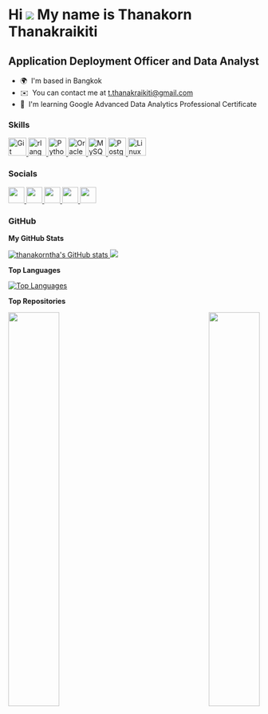 Hi ![](https://user-images.githubusercontent.com/18350557/176309783-0785949b-9127-417c-8b55-ab5a4333674e.gif) My name is Thanakorn Thanakraikiti
===============================================================================================================================================

Application Deployment Officer and Data Analyst
-----------------------------------------------

*   🌍  I'm based in Bangkok
*   ✉️  You can contact me at [t.thanakraikiti@gmail.com](mailto:t.thanakraikiti@gmail.com)
*   🧠  I'm learning Google Advanced Data Analytics Professional Certificate

### Skills

<p align="left">
    <a href="https://git-scm.com/" target="_blank" rel="noreferrer">
        <img 
            src="https://raw.githubusercontent.com/danielcranney/readme-generator/main/public/icons/skills/git-colored.svg" 
            width="36" 
            height="36" 
            alt="Git" 
        />
    </a>
    <a href="https://www.r-project.org/" target="_blank" rel="noreferrer">
        <img 
            src="https://raw.githubusercontent.com/danielcranney/readme-generator/main/public/icons/skills/rlang-colored.svg" 
            width="36" 
            height="36" 
            alt="rlang" 
        />
    </a>
    <a href="https://www.python.org/" target="_blank" rel="noreferrer">
        <img 
            src="https://raw.githubusercontent.com/danielcranney/readme-generator/main/public/icons/skills/python-colored.svg" 
            width="36" 
            height="36" 
            alt="Python" 
        />
    </a>
    <a href="https://www.oracle.com/uk/index.html" target="_blank" rel="noreferrer">
        <img 
            src="https://raw.githubusercontent.com/danielcranney/readme-generator/main/public/icons/skills/oracle-colored.svg" 
            width="36" 
            height="36" 
            alt="Oracle" 
        />
    </a>
    <a href="https://www.mysql.com/" target="_blank" rel="noreferrer">
        <img 
            src="https://raw.githubusercontent.com/danielcranney/readme-generator/main/public/icons/skills/mysql-colored.svg" 
            width="36" 
            height="36" 
            alt="MySQL" 
        />
    </a>
    <a href="https://www.postgresql.org/" target="_blank" rel="noreferrer">
        <img 
            src="https://raw.githubusercontent.com/danielcranney/readme-generator/main/public/icons/skills/postgresql-colored.svg" 
            width="36" 
            height="36" 
            alt="PostgreSQL" 
        />
    </a>
    <a href="https://www.linux.org" target="_blank" rel="noreferrer">
        <img 
            src="https://raw.githubusercontent.com/danielcranney/readme-generator/main/public/icons/skills/linux-colored.svg" 
            width="36" 
            height="36" 
            alt="Linux" />
    </a>
</p>
                    
### Socials

<p align="left">
    <a href="https://www.github.com/thanakorntha" target="_blank" rel="noreferrer">
        <picture>
        <source media="(prefers-color-scheme: dark)" srcset="https://raw.githubusercontent.com/danielcranney/readme-generator/main/public/icons/socials/github-dark.svg" />
        <source media="(prefers-color-scheme: light)" srcset="https://raw.githubusercontent.com/danielcranney/readme-generator/main/public/icons/socials/github.svg" />
        <img src="https://raw.githubusercontent.com/danielcranney/readme-generator/main/public/icons/socials/github.svg" width="32" height="32" />
        </picture>
    </a>
    <a href="http://www.instagram.com/thanakorn.tha" target="_blank" rel="noreferrer">
        <picture>
        <source media="(prefers-color-scheme: dark)" srcset="undefined" />
        <source media="(prefers-color-scheme: light)" srcset="https://raw.githubusercontent.com/danielcranney/readme-generator/main/public/icons/socials/instagram.svg" />
        <img src="https://raw.githubusercontent.com/danielcranney/readme-generator/main/public/icons/socials/instagram.svg" width="32" height="32" />
        </picture>
    </a>
    <a href="https://www.linkedin.com/in/thanakornthanakraikiti" target="_blank" rel="noreferrer">
        <picture>
        <source media="(prefers-color-scheme: dark)" srcset="https://raw.githubusercontent.com/danielcranney/readme-generator/main/public/icons/socials/linkedin-dark.svg" />
        <source media="(prefers-color-scheme: light)" srcset="https://raw.githubusercontent.com/danielcranney/readme-generator/main/public/icons/socials/linkedin.svg" />
        <img src="https://raw.githubusercontent.com/danielcranney/readme-generator/main/public/icons/socials/linkedin.svg" width="32" height="32" />
        </picture>
    </a>
    <a href="http://www.medium.com/@thanakorn.tha" target="_blank" rel="noreferrer">
        <picture>
        <source media="(prefers-color-scheme: dark)" srcset="https://raw.githubusercontent.com/danielcranney/readme-generator/main/public/icons/socials/medium-dark.svg" />
        <source media="(prefers-color-scheme: light)" srcset="https://raw.githubusercontent.com/danielcranney/readme-generator/main/public/icons/socials/medium.svg" />
        <img src="https://raw.githubusercontent.com/danielcranney/readme-generator/main/public/icons/socials/medium.svg" width="32" height="32" />
        </picture>
    </a>
    <a href="https://www.threads.net/@thanakorn.tha" target="_blank" rel="noreferrer">
        <picture>
        <source media="(prefers-color-scheme: dark)" srcset="https://raw.githubusercontent.com/danielcranney/readme-generator/main/public/icons/socials/threads-dark.svg" />
        <source media="(prefers-color-scheme: light)" srcset="https://raw.githubusercontent.com/danielcranney/readme-generator/main/public/icons/socials/threads.svg" />
        <img src="https://raw.githubusercontent.com/danielcranney/readme-generator/main/public/icons/socials/threads.svg" width="32" height="32" />
        </picture>
    </a>
</p>

### GitHub

<b> My GitHub Stats </b>

<a href="http://www.github.com/thanakorntha">
    <img 
        src="https://github-readme-stats.vercel.app/api?username=thanakorntha&show_icons=true&hide=&count_private=true&title_color=ef4444&text_color=ffffff&icon_color=ef4444&bg_color=1c1917&hide_border=true&show_icons=true" 
        alt="thanakorntha's GitHub stats" 
    />
</a>
<a href="http://www.github.com/thanakorntha">
    <img src="https://github-readme-streak-stats.herokuapp.com/?user=thanakorntha&stroke=ffffff&background=1c1917&ring=ef4444&fire=ef4444&currStreakNum=ffffff&currStreakLabel=ef4444&sideNums=ffffff&sideLabels=ffffff&dates=ffffff&hide_border=true" 
    />
</a>

<b> Top Languages </b>

<a href="https://github.com/thanakorntha" align="left">
    <img 
        src="https://github-readme-stats.vercel.app/api/top-langs/?username=thanakorntha&langs_count=10&title_color=ef4444&text_color=ffffff&icon_color=ef4444&bg_color=1c1917&hide_border=true&locale=en&custom_title=Top%20%Languages" 
        alt="Top Languages" 
    />
</a>

<b> Top Repositories </b>

<div width="100%" align="center">
    <a href="https://github.com/thanakorntha/cyclistic-analysis" align="left">
        <img 
            align="left" 
            width="45%" 
            src="https://github-readme-stats.vercel.app/api/pin/?username=thanakorntha&repo=cyclistic-analysis&title_color=ef4444&text_color=ffffff&icon_color=ef4444&bg_color=1c1917&hide_border=true&locale=en" 
        />
    </a>
    <a href="https://github.com/thanakorntha/8-week-sql-challenge" align="right">
        <img 
            align="right" 
            width="45%" 
            src="https://github-readme-stats.vercel.app/api/pin/?username=thanakorntha&repo=8-week-sql-challenge&title_color=ef4444&text_color=ffffff&icon_color=ef4444&bg_color=1c1917&hide_border=true&locale=en" 
        />
    </a>
</div>
